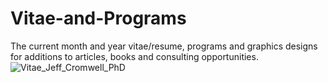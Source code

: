 # Vitae-and-Programs
The current month and year vitae/resume, programs and graphics designs for additions to articles, books and consulting opportunities.
![Vitae_Jeff_Cromwell_PhD](https://github.com/MathematicalLearningSpace/Vitae-and-Programs/assets/27377917/106357a7-7153-4ca8-907f-559b8a70ab08)
